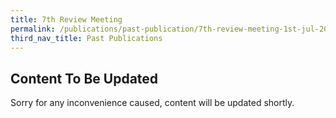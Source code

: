 ```yaml
---
title: 7th Review Meeting
permalink: /publications/past-publication/7th-review-meeting-1st-jul-2008/
third_nav_title: Past Publications
---
```

## **Content To Be Updated**
Sorry for any inconvenience caused, content will be updated shortly.
